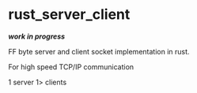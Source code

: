 # rust_server_client

***work in progress***

FF byte server and client socket implementation in rust.

For high speed TCP/IP communication

1 server
1> clients